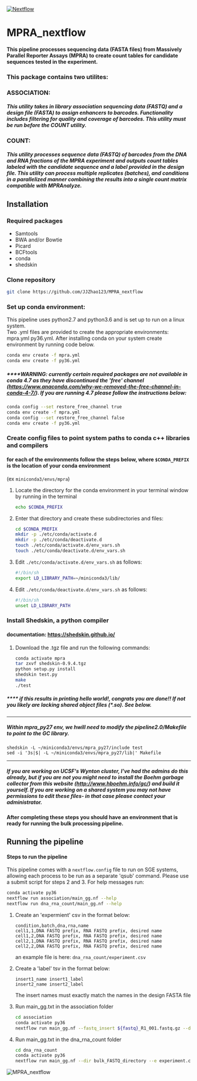 [![Nextflow](https://img.shields.io/badge/nextflow-%E2%89%A50.30.1-brightgreen.svg)](https://www.nextflow.io/)

# MPRA_nextflow

#### This pipeline processes sequencing data (FASTA files) from Massively Parallel Reporter Assays (MPRA) to create count tables for candidate sequences tested in the experiment. 

### This package contains two utilites:

### ASSOCIATION:
##### This utility takes in library association sequencing data (FASTQ) and a design file (FASTA) to assign enhancers to barcodes. Functionality includes filtering for quality and coverage of barcodes. This utility must be run before the COUNT utility. 

### COUNT:
##### This utility processes sequence data (FASTQ) of barcodes from the DNA and RNA fractions of the MPRA experiment and outputs count tables labeled with the candidate sequence and a label provided in the design file. This utility can process multiple replicates (batches), and conditions in a parallelized manner combining the results into a single count matrix compatible with MPRAnalyze. 


## Installation

### Required packages

- Samtools
- BWA and/or Bowtie
- Picard
- BCFtools
- conda
- shedskin

### Clone repository 

```bash
git clone https://github.com/JJZhao123/MPRA_nextflow
```

### Set up conda environment:
This pipeline uses python2.7 and python3.6 and is set up to run on a linux system.   
Two .yml files are provided to create the appropriate environments: mpra.yml py36.yml.
After installing conda on your system create environment by running code below.

```bash
conda env create -f mpra.yml
conda env create -f py36.yml
```
##### ****WARNING: currently certain required packages are not available in conda 4.7 as they have discontinued the 'free' channel (https://www.anaconda.com/why-we-removed-the-free-channel-in-conda-4-7/). If you are running 4.7 please follow the instructions below:
```bash
conda config --set restore_free_channel true
conda env create -f mpra.yml
conda config --set restore_free_channel false
conda env create -f py36.yml
```


### Create config files to point system paths to conda c++ libraries and compilers
#### for each of the environments follow the steps below, where `$CONDA_PREFIX` is the location of your conda environment 
(ex `miniconda3/envs/mpra`)


1. Locate the directory for the conda environment in your terminal window by running in the terminal 
    ```bash
    echo $CONDA_PREFIX
    ```

2. Enter that directory and create these subdirectories and files:

    ```bash 
    cd $CONDA_PREFIX
    mkdir -p ./etc/conda/activate.d
    mkdir -p ./etc/conda/deactivate.d
    touch ./etc/conda/activate.d/env_vars.sh
    touch ./etc/conda/deactivate.d/env_vars.sh
    ```


3. Edit `./etc/conda/activate.d/env_vars.sh` as follows:

    ```bash
    #!/bin/sh
    export LD_LIBRARY_PATH=~/miniconda3/lib/ 
    ```

4. Edit `./etc/conda/deactivate.d/env_vars.sh` as follows:

    ```bash
    #!/bin/sh
    unset LD_LIBRARY_PATH
    ```

### Install Shedskin, a python compiler 
#### documentation: https://shedskin.github.io/

1. Download the .tgz file and run the following commands:

    ```bash
    conda activate mpra
    tar zxvf shedskin-0.9.4.tgz
    python setup.py install 
    shedskin test.py
    make
    ./test
    ```

##### **** if this results in printing hello world!, congrats you are done!! If not you likely are lacking shared object files (*.so). See below.
-----------------------------------------
##### Within mpra_py27 env, we hwill need to modify the pipeline2.0/Makefile to point to the GC library.

    shedskin -L ~/miniconda3/envs/mpra_py27/include test
    sed -i '3s|$| -L ~/miniconda3/envs/mpra_py27/lib|' Makefile

------------------------

##### If you are working on UCSF's Wynton cluster, I've had the admins do this already, but if you are not you might need to install the Boehm garbage collector from this website (http://www.hboehm.info/gc/) and build it yourself. If you are working on a shared system you may not have permissions to edit these files- in that case please contact your administrator. 


#### After completing these steps you should have an environment that is ready for running the bulk processing pipeline. 
    
 

## Running the pipeline

#### Steps to run the pipeline

This pipeline comes with a `nextflow.config` file to run on SGE systems, allowing each process to be run as a separate 'qsub' command. Please use a submit script for steps 2 and 3. For help messages run:

   ```bash
   conda activate py36
   nextflow run association/main_gg.nf --help
   nextflow run dna_rna_count/main_gg.nf --help
   ```

1. Create an 'expermient' csv in the format below:
 
   ```
   condition,batch,dna,rna,name
   cell1,1,DNA FASTQ prefix, RNA FASTQ prefix, desired name
   cell1,2,DNA FASTQ prefix, RNA FASTQ prefix, desired name
   cell2,1,DNA FASTQ prefix, RNA FASTQ prefix, desired name
   cell2,2,DNA FASTQ prefix, RNA FASTQ prefix, desired name
   ```
   an example file is here: `dna_rna_count/experiment.csv`

2. Create a 'label' tsv in the format below:
 
   ```
   insert1_name	insert1_label
   insert2_name insert2_label
   ```
   The insert names must exactly match the names in the design FASTA file
    
3. Run main_gg.txt in the association folder

   ```bash 
   cd association
   conda activate py36
   nextflow run main_gg.nf --fastq_insert ${fastq}_R1_001.fastq.gz --design pilot_library_noprimer.fa" --fastq_bc ${fastq}_R2_001.fastq.gz" --condaloc '~/miniconda3/bin/activate'
   ```

4. Run main_gg.txt in the dna_rna_count folder

   ```bash 
   cd dna_rna_count
   conda activate py36
   nextflow run main_gg.nf --dir bulk_FASTQ_directory --e experiment.csv --design pilot_library_noprimer.fa --association output_filtered_coords_to_barcodes.p --condaloc '~/miniconda3/bin/activate'
   ```
   




![MPRA_nextflow](https://github.com/shendurelab/MPRAflow/master/MPRA_nextflow.png)
